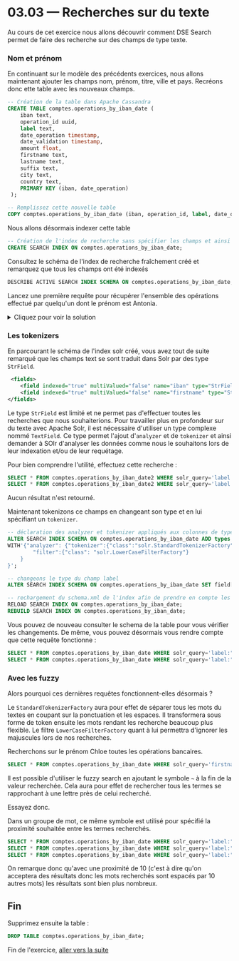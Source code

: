 # 03.03 — Recherches sur du texte

Au cours de cet exercice nous allons découvrir comment DSE Search permet de faire des recherche sur des champs de type texte.

### Nom et prénom

En continuant sur le modèle des précédents exercices, nous allons maintenant ajouter les champs nom, prénom, titre, ville et pays.
Recréons donc ette table avec les nouveaux champs.
```sql
-- Création de la table dans Apache Cassandra
CREATE TABLE comptes.operations_by_iban_date (
    iban text,
    operation_id uuid,
    label text,
    date_operation timestamp,
    date_validation timestamp,
    amount float,
    firstname text,
    lastname text,
    suffix text,
    city text,
    country text,
    PRIMARY KEY (iban, date_operation)
 );

-- Remplissez cette nouvelle table 
COPY comptes.operations_by_iban_date (iban, operation_id, label, date_operation, date_validation, amount, firstname, lastname, suffix, city, country) FROM '100iban_operations_with_validation_date_and_names.csv' WITH HEADER=true AND DELIMITER=';';
```

Nous allons désormais indexer cette table

```sql
-- Création de l'index de recherche sans spécifier les champs et ainsi tout indexer
CREATE SEARCH INDEX ON comptes.operations_by_iban_date;
```

Consultez le schéma de l'index de recherche fraîchement créé et remarquez que tous les champs ont été indexés

```sql
DESCRIBE ACTIVE SEARCH INDEX SCHEMA ON comptes.operations_by_iban_date;
```

Lancez une première requête pour récupérer l'ensemble des opérations effectué par quelqu'un dont le prénom est Antonia.

<details>
    <summary>Cliquez pour voir la solution</summary>

```sql
SELECT * FROM comptes.operations_by_iban_date WHERE solr_query='firstname:Antonia';
```

</details>

### Les tokenizers

En parcourant le schéma de l'index solr créé, vous avez tout de suite remarqué que les champs text se sont traduit dans Solr par des type `StrField`.

```xml
 <fields>
    <field indexed="true" multiValued="false" name="iban" type="StrField"/>
    <field indexed="true" multiValued="false" name="firstname" type="StrField"/>
</fields>
```

Le type `StrField` est limité et ne permet pas d'effectuer toutes les recherches que nous souhaiterions. 
Pour travailler plus en profondeur sur du texte avec Apache Solr, il est nécessaire d'utiliser un type complexe nommé `TextField`. Ce type permet l'ajout d'`analyzer` et de `tokenizer` et ainsi demander à SOlr d'analyser les données comme nous le souhaitons lors de leur indexation et/ou de leur requétage.

Pour bien comprendre l'utilité, effectuez cette recherche :

```sql
SELECT * FROM comptes.operations_by_iban_date2 WHERE solr_query='label:"maxime ab"';
SELECT * FROM comptes.operations_by_iban_date2 WHERE solr_query='label:"MAXIME"';
``` 

Aucun résultat n'est retourné. 

Maintenant tokenizons ce champs en changeant son type et en lui spécifiant un `tokenizer`.

```sql
-- déclaration des analyzer et tokenizer appliqués aux colonnes de type TextField
ALTER SEARCH INDEX SCHEMA ON comptes.operations_by_iban_date ADD types.fieldtype[@class='org.apache.solr.schema.TextField',@name='TextField']
WITH'{"analyzer": {"tokenizer":{"class":"solr.StandardTokenizerFactory"},
        "filter":{"class": "solr.LowerCaseFilterFactory"}
    }
}';

-- changeons le type du champ label
ALTER SEARCH INDEX SCHEMA ON comptes.operations_by_iban_date SET field[@name='label']@type = 'TextField';

-- rechargement du schema.xml de l'index afin de prendre en compte les modifications
RELOAD SEARCH INDEX ON comptes.operations_by_iban_date;
REBUILD SEARCH INDEX ON comptes.operations_by_iban_date;
``` 

Vous pouvez de nouveau consulter le schema de la table pour vous vérifier les changements. De même, vous pouvez désormais vous rendre compte que cette requête fonctionne :
```sql
SELECT * FROM comptes.operations_by_iban_date WHERE solr_query='label:"maxime ab"';
SELECT * FROM comptes.operations_by_iban_date WHERE solr_query='label:"MAXIME"';
``` 

### Avec les fuzzy

Alors pourquoi ces dernières requêtes fonctionnent-elles désormais ?

Le `StandardTokenizerFactory` aura pour effet de séparer tous les mots du textes en coupant sur la ponctuation et les espaces. Il transformera sous forme de token ensuite les mots rendant les recherche beaucoup plus flexible. Le filtre `LowerCaseFilterFactory` quant à lui permettra d'ignorer les majuscules lors de nos recherches.

Recherchons sur le prénom Chloe toutes les opérations bancaires.
 
```sql
SELECT * FROM comptes.operations_by_iban_date WHERE solr_query='firstname:Chloe';
```
Il est possible d'utiliser le fuzzy search en ajoutant le symbole `~` à la fin de la valeur recherchée. Cela aura pour effet de rechercher tous les termes se rapprochant à une lettre près de celui recherché.

Essayez donc.

Dans un groupe de mot, ce même symbole est utilisé pour spécifié la proximité souhaitée entre les termes recherchés.

```sql
SELECT * FROM comptes.operations_by_iban_date WHERE solr_query='label:"doloribus veritatis"';
SELECT * FROM comptes.operations_by_iban_date WHERE solr_query='label:"doloribus veritatis"~2';
SELECT * FROM comptes.operations_by_iban_date WHERE solr_query='label:"doloribus veritatis"~10';
```

On remarque donc qu'avec une proximité de 10 (c'est à dire qu'on acceptera des résultats donc les mots recherchés sont espacés par 10 autres mots) les résultats sont bien plus nombreux.

## Fin

Supprimez ensuite la table :
```sql
DROP TABLE comptes.operations_by_iban_date;
```

Fin de l'exercice, [aller vers la suite](03.04)